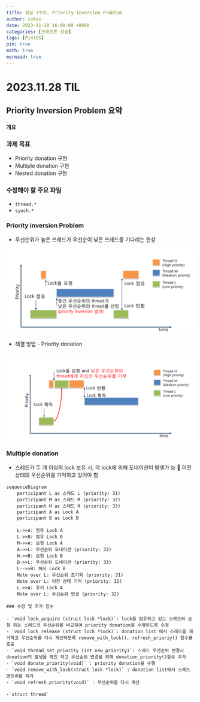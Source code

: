 ```yaml
---
title: 정글 7주차, Priority Inversion Problem
author: cotes
date: 2023-11-28 16:00:00 +0800
categories: [크래프톤 정글]
tags: [PintOS]
pin: true
math: true
mermaid: true
---
```


# 2023.11.28 TIL

## Priority Inversion Problem 요약

#### 개요

### 과제 목표

- Priority donation 구현
- Multiple donation 구현
- Nested donation 구현

### 수정해야 할 주요 파일

- `thread.*`
- `synch.*`

### Priority inversion Problem

- 우선순위가 높은 쓰레드가 우선순이 낮은 쓰레드를 기다리는 현상

![Alt text](https://raw.githubusercontent.com/kim5606/kim5606.github.io/main/_posts/5_lock.png)

- 해결 방법 - Priority donation

![Alt text](https://raw.githubusercontent.com/kim5606/kim5606.github.io/main/_posts/6_lock1.png)

### Multiple donation

- 스레드가 두 개 이상의 lock 보유 시, 각 lock에 의해 도네이션이 발생가
  능  이전 상태의 우선순위를 기억하고 있어야 함

```mermaid
sequenceDiagram
    participant L as 스레드 L (priority: 31)
    participant M as 스레드 M (priority: 32)
    participant H as 스레드 H (priority: 33)
    participant A as Lock A
    participant B as Lock B

    L->>A: 점유 Lock A
    L->>B: 점유 Lock B
    M->>A: 요청 Lock A
    A->>L: 우선순위 도네이션 (priority: 32)
    H->>B: 요청 Lock B
    B->>L: 우선순위 도네이션 (priority: 33)
    L-->>B: 해지 Lock B
    Note over L: 우선순위 초기화 (priority: 31)
    Note over L: 이전 상태 기억 (priority: 32)
    L->>A: 유지 Lock A
    Note over L: 우선순위 변경 (priority: 32)

### 수정 및 추가 함수

- `void lock_acquire (struct lock *lock)`: lock을 점유하고 있는 스레드와 요청 하는 스레드의 우선순위를 비교하여 priority donation을 수행하도록 수정
- `void lock_release (struct lock *lock)`: donation list 에서 스레드를 제거하고 우선순위를 다시 계산하도록 remove_with_lock(), refresh_prioriy() 함수를 호출
- `void thread_set_priority (int new_priority)`: 스레드 우선순위 변경시 donation의 발생을 확인 하고 우선순위 변경을 위해 donation_priority()함수 추가
- `void donate_priority(void)` : priority donation을 수행
- `void remove_with_lock(struct lock *lock)` : donation list에서 스레드 엔트리를 제거
- `void refresh_priority(void)` : 우선순위를 다시 계산

-`struct thread`
```
